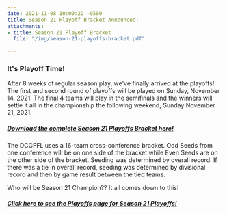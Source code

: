 ```yaml
---
date: 2021-11-08 10:00:22 -0500
title: Season 21 Playoff Bracket Announced!
attachments:
- title: Season 21 Playoff Bracket
  file: "/img/season-21-playoffs-bracket.pdf"

---
```

### It's Playoff Time!

After 8 weeks of regular season play, we've finally arrived at the playoffs!  The first and second round of playoffs will be played on Sunday, November 14, 2021.  The final 4 teams will play in the semifinals and the winners will settle it all in the championship the following weekend, Sunday November 21, 2021.

##### [Download the complete Season 21 Playoffs Bracket here!](https://app.forestry.io/sites/jalxhpvq0kmuwa/body-media//img/season-21-playoffs-bracket.pdf "Playoff Bracket")

The DCGFFL uses a 16-team cross-conference bracket.  Odd Seeds from one conference will be on one side of the bracket while Even Seeds are on the other side of the bracket. Seeding was determined by overall record. If there was a tie in overall record, seeding was determined by divisional record and then by game result between the tied teams.

Who will be Season 21 Champion??  It all comes down to this!

##### [Click here to see the Playoffs page for Season 21 Playoffs!](https://dcgffl.org/season-21-playoffs/ "S21 Playoffs")